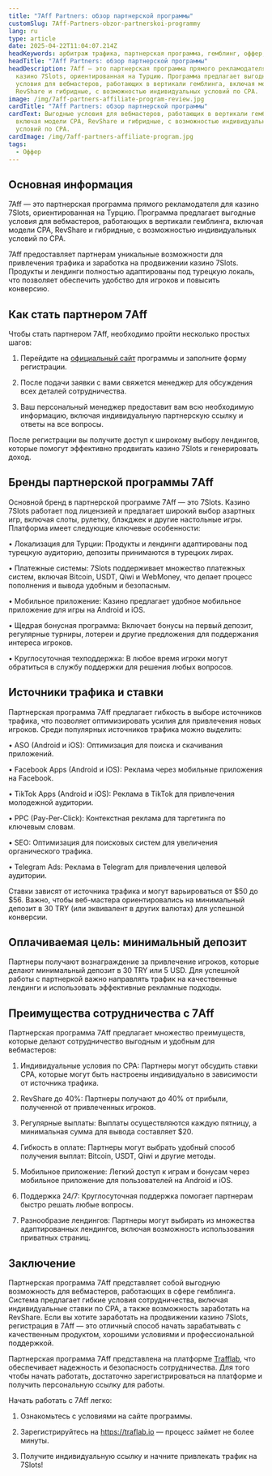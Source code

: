 ```yaml
---
title: "7Aff Partners: обзор партнерской программы"
customSlug: 7Aff-Partners-obzor-partnerskoi-programmy
lang: ru
type: article
date: 2025-04-22T11:04:07.214Z
headKeywords: арбитраж трафика, партнерская программа, гемблинг, оффер, казино
headTitle: "7Aff Partners: обзор партнерской программы"
headDescription: 7Aff — это партнерская программа прямого рекламодателя для
  казино 7Slots, ориентированная на Турцию. Программа предлагает выгодные
  условия для вебмастеров, работающих в вертикали гемблинга, включая модели CPA,
  RevShare и гибридные, с возможностью индивидуальных условий по CPA.
image: /img/7aff-partners-affiliate-program-review.jpg
cardTitle: "7Aff Partners: обзор партнерской программы"
cardText: Выгодные условия для вебмастеров, работающих в вертикали гемблинга,
  включая модели CPA, RevShare и гибридные, с возможностью индивидуальных
  условий по CPA.
cardImage: /img/7aff-partners-affiliate-program.jpg
tags:
  - Оффер
---
```

## Основная информация

7Aff — это партнерская программа прямого рекламодателя для казино 7Slots, ориентированная на Турцию. Программа предлагает выгодные условия для вебмастеров, работающих в вертикали гемблинга, включая модели CPA, RevShare и гибридные, с возможностью индивидуальных условий по CPA.

7Aff предоставляет партнерам уникальные возможности для привлечения трафика и заработка на продвижении казино 7Slots. Продукты и лендинги полностью адаптированы под турецкую локаль, что позволяет обеспечить удобство для игроков и повысить конверсию. 

## Как стать партнером 7Aff

Чтобы стать партнером 7Aff, необходимо пройти несколько простых шагов:

1. Перейдите на [официальный сайт](https://trafflab.io/ru) программы и заполните форму регистрации.

2. После подачи заявки с вами свяжется менеджер для обсуждения всех деталей сотрудничества.

3. Ваш персональный менеджер предоставит вам всю необходимую информацию, включая индивидуальную партнерскую ссылку и ответы на все вопросы.

После регистрации вы получите доступ к широкому выбору лендингов, которые помогут эффективно продвигать казино 7Slots и генерировать доход.



## Бренды партнерской программы 7Aff

Основной бренд в партнерской программе 7Aff — это 7Slots. Казино 7Slots работает под лицензией и предлагает широкий выбор азартных игр, включая слоты, рулетку, блэкджек и другие настольные игры. Платформа имеет следующие ключевые особенности:

• Локализация для Турции: Продукты и лендинги адаптированы под турецкую аудиторию, депозиты принимаются в турецких лирах.

• Платежные системы: 7Slots поддерживает множество платежных систем, включая Bitcoin, USDT, Qiwi и WebMoney, что делает процесс пополнения и вывода удобным и безопасным.

• Мобильное приложение: Казино предлагает удобное мобильное приложение для игры на Android и iOS.

• Щедрая бонусная программа: Включает бонусы на первый депозит, регулярные турниры, лотереи и другие предложения для поддержания интереса игроков.

• Круглосуточная техподдержка: В любое время игроки могут обратиться в службу поддержки для решения любых вопросов.



## Источники трафика и ставки

Партнерская программа 7Aff предлагает гибкость в выборе источников трафика, что позволяет оптимизировать усилия для привлечения новых игроков. Среди популярных источников трафика можно выделить:

• ASO (Android и iOS): Оптимизация для поиска и скачивания приложений.

• Facebook Apps (Android и iOS): Реклама через мобильные приложения на Facebook.

• TikTok Apps (Android и iOS): Реклама в TikTok для привлечения молодежной аудитории.

• PPC (Pay-Per-Click): Контекстная реклама для таргетинга по ключевым словам.

• SEO: Оптимизация для поисковых систем для увеличения органического трафика.

• Telegram Ads: Реклама в Telegram для привлечения целевой аудитории.

Ставки зависят от источника трафика и могут варьироваться от $50 до $56. Важно, чтобы веб-мастера ориентировались на минимальный депозит в 30 TRY (или эквивалент в других валютах) для успешной конверсии.

## Оплачиваемая цель: минимальный депозит

Партнеры получают вознаграждение за привлечение игроков, которые делают минимальный депозит в 30 TRY или 5 USD. Для успешной работы с партнеркой важно направлять трафик на качественные лендинги и использовать эффективные рекламные подходы.

## Преимущества сотрудничества с 7Aff

Партнерская программа 7Aff предлагает множество преимуществ, которые делают сотрудничество выгодным и удобным для вебмастеров:

1. Индивидуальные условия по CPA: Партнеры могут обсудить ставки CPA, которые могут быть настроены индивидуально в зависимости от источника трафика.

2. RevShare до 40%: Партнеры получают до 40% от прибыли, полученной от привлеченных игроков.

3. Регулярные выплаты: Выплаты осуществляются каждую пятницу, а минимальная сумма для вывода составляет $20.

4. Гибкость в оплате: Партнеры могут выбрать удобный способ получения выплат: Bitcoin, USDT, Qiwi и другие методы.

5. Мобильное приложение: Легкий доступ к играм и бонусам через мобильное приложение для пользователей на Android и iOS.

6. Поддержка 24/7: Круглосуточная поддержка помогает партнерам быстро решать любые вопросы.

7. Разнообразие лендингов: Партнеры могут выбирать из множества адаптированных лендингов, включая возможность использования приватных страниц.

## Заключение

Партнерская программа 7Aff представляет собой выгодную возможность для вебмастеров, работающих в сфере гемблинга. Система предлагает гибкие условия сотрудничества, включая индивидуальные ставки по CPA, а также возможность заработать на RevShare. Если вы хотите заработать на продвижении казино 7Slots, регистрация в 7Aff — это отличный способ начать зарабатывать с качественным продуктом, хорошими условиями и профессиональной поддержкой.



Партнерская программа 7Aff представлена на платформе [Trafflab](https://trafflab.io/ru), что обеспечивает надежность и безопасность сотрудничества. Для того чтобы начать работать, достаточно зарегистрироваться на платформе и получить персональную ссылку для работы.

Начать работать с 7Aff легко:

1. Ознакомьтесь с условиями на сайте программы.

2. Зарегистрируйтесь на https://traflab.io — процесс займет не более минуты.

3. Получите индивидуальную ссылку и начните привлекать трафик на 7Slots!